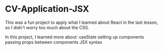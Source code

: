 # CV-Application-JSX

This was a fun project to apply what I learned about React in the last lesson, 
so I didn't worry too much about the CSS.

In this project, I learned more about: 
    useState
    setting up components
    passing props between components
    JSX syntax
